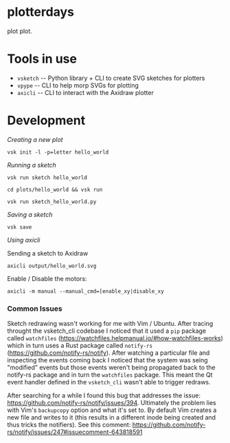 # plotterdays
plot plot.

# Tools in use
- `vsketch` -- Python library + CLI to create SVG sketches for plotters
- `vpype` -- CLI to help morp SVGs for plotting
- `axicli` -- CLI to interact with the Axidraw plotter

# Development

*Creating a new plot*

```
vsk init -l -p=letter hello_world
```

*Running a sketch*

```
vsk run sketch hello_world

cd plots/hello_world && vsk run

vsk run sketch_hello_world.py
```

*Saving a sketch*

```
vsk save
```

*Using axicli*

Sending a sketch to Axidraw
```
axicli output/hello_world.svg
```

Enable / Disable the motors:
```
axicli -m manual --manual_cmd=[enable_xy|disable_xy
```


### Common Issues

Sketch redrawing wasn't working for me with Vim / Ubuntu. After tracing throught the vsketch_cli codebase I noticed that it used a `pip` package called `watchfiles` (https://watchfiles.helpmanual.io/#how-watchfiles-works) which in turn uses a Rust package called `notify-rs` (https://github.com/notify-rs/notify). After watching a particular file and inspecting the events coming back I noticed that the system was seing "modified" events but those events weren't being propagated back to the
notify-rs package and in turn the `watchfiles` package. This meant the Qt event handler defined in the `vsketch_cli` wasn't able to trigger redraws.

After searching for a while I found this bug that addresses the issue: https://github.com/notify-rs/notify/issues/394. Ultimately the problem lies with Vim's `backupcopy` option and what it's set to. By default Vim creates a new file and writes to it (this results in a different inode being created and thus tricks the notifiers). See this comment: https://github.com/notify-rs/notify/issues/247#issuecomment-643818591 
